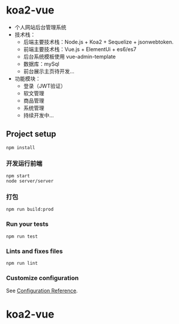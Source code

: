 # koa2-vue
- 个人网站后台管理系统
- 技术栈：
    - 后端主要技术栈：Node.js + Koa2 + Sequelize + jsonwebtoken.
    - 前端主要技术栈：Vue.js + ElementUi + es6/es7
    - 后台系统模板使用 vue-admin-template 
    - 数据库：mySql
    - 前台展示主页待开发...
- 功能模块：
    - 登录（JWT验证）
    - 软文管理
    - 商品管理
    - 系统管理
    - 持续开发中...


## Project setup
```
npm install
```

### 开发运行前端
```
npm start 
node server/server 
```

### 打包
```
npm run build:prod
```

### Run your tests
```
npm run test
```

### Lints and fixes files
```
npm run lint
```

### Customize configuration
See [Configuration Reference](https://cli.vuejs.org/config/).
# koa2-vue
